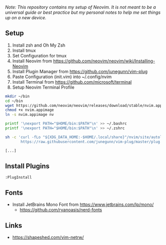 _Note: This repository contains my setup of Neovim. It is not meant to be a universal guide or best practice but my personal notes to help me set things up on a new device._

## Setup

1. Install zsh and Oh My Zsh
2. Install tmux
3. Set Configuration for tmux
4. Install Neovim from https://github.com/neovim/neovim/wiki/Installing-Neovim
5. Install Plugin Manager from https://github.com/junegunn/vim-plug
6. Paste Configuration (init.vim) into ~/.config/nvim
7. Install Terminal from https://github.com/microsoft/terminal
8. Setup Neovim Terminal Profile

```sh
mkdir ~/bin
cd ~/bin
wget https://github.com/neovim/neovim/releases/download/stable/nvim.appimage
chmod +x nvim.appimage
ln -s nvim.appimage nv

printf '\nexport PATH="$HOME/bin:$PATH"\n' >> ~/.bashrc
printf '\nexport PATH="$HOME/bin:$PATH"\n' >> ~/.zshrc

sh -c 'curl -fLo "${XDG_DATA_HOME:-$HOME/.local/share}"/nvim/site/autoload/plug.vim --create-dirs \
       https://raw.githubusercontent.com/junegunn/vim-plug/master/plug.vim'

[...]
```

## Install Plugins

``:PlugInstall``

## Fonts

- Install JetBrains Mono Font from https://www.jetbrains.com/lp/mono/
  - https://github.com/ryanoasis/nerd-fonts

## Links

- https://shapeshed.com/vim-netrw/
